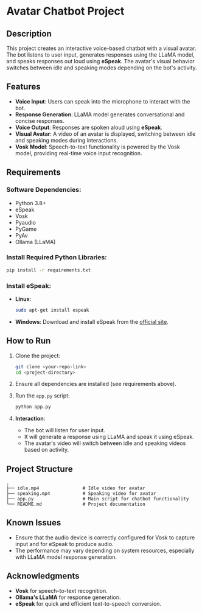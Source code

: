 # Avatar Chatbot Project

## Description
This project creates an interactive voice-based chatbot with a visual avatar. The bot listens to user input, generates responses using the LLaMA model, and speaks responses out loud using **eSpeak**. The avatar's visual behavior switches between idle and speaking modes depending on the bot's activity.

## Features
- **Voice Input**: Users can speak into the microphone to interact with the bot.
- **Response Generation**: LLaMA model generates conversational and concise responses.
- **Voice Output**: Responses are spoken aloud using **eSpeak**.
- **Visual Avatar**: A video of an avatar is displayed, switching between idle and speaking modes during interactions.
- **Vosk Model**: Speech-to-text functionality is powered by the Vosk model, providing real-time voice input recognition.

## Requirements

### Software Dependencies:
- Python 3.8+
- eSpeak
- Vosk
- Pyaudio
- PyGame
- PyAv
- Ollama (LLaMA)

### Install Required Python Libraries:
```bash
pip install -r requirements.txt
```

### Install eSpeak:
- **Linux**: 
  ```bash
  sudo apt-get install espeak
  ```

- **Windows**:
  Download and install eSpeak from the [official site](http://espeak.sourceforge.net/).

## How to Run

1. Clone the project:
    ```bash
    git clone <your-repo-link>
    cd <project-directory>
    ```

2. Ensure all dependencies are installed (see requirements above).

3. Run the `app.py` script:
    ```bash
    python app.py
    ```

4. **Interaction**:
    - The bot will listen for user input.
    - It will generate a response using LLaMA and speak it using eSpeak.
    - The avatar's video will switch between idle and speaking videos based on activity.

## Project Structure
```
.
├── idle.mp4                # Idle video for avatar
├── speaking.mp4            # Speaking video for avatar
├── app.py                  # Main script for chatbot functionality
└── README.md               # Project documentation
```

## Known Issues
- Ensure that the audio device is correctly configured for Vosk to capture input and for eSpeak to produce audio.
- The performance may vary depending on system resources, especially with LLaMA model response generation.

## Acknowledgments
- **Vosk** for speech-to-text recognition.
- **Ollama's LLaMA** for response generation.
- **eSpeak** for quick and efficient text-to-speech conversion.
